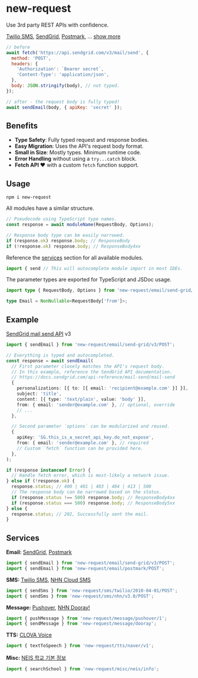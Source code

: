 [CLOVA Voice]: https://www.ncloud.com/product/aiService/clovaVoice
[NEIS 학교 기본 정보]: https://open.neis.go.kr/portal/data/service/selectServicePage.do?infId=OPEN17020190531110010104913&infSeq=2
[NHN Cloud SMS]: https://docs.nhncloud.com/ko/Notification/SMS/ko/Overview/
[NHN Dooray!]: https://dooray.com/
[Postmark]: https://postmarkapp.com/
[Pushover]: https://pushover.net/
[SendGrid]: https://sendgrid.com/
[Twilio SMS]: https://www.twilio.com/

# new-request

Use 3rd party REST APIs with confidence.

[Twilio SMS], [SendGrid], [Postmark], … [show more](#services)

```js
// before
await fetch('https://api.sendgrid.com/v3/mail/send', {
  method: 'POST',
  headers: {
    'Authorization': `Bearer secret`,
    'Content-Type': 'application/json',
  },
  body: JSON.stringify(body), // not typed.
});

// after - the request body is fully typed!
await sendEmail(body, { apiKey: 'secret' });
```

## Benefits

- **Type Safety**: Fully typed request and response bodies.
- **Easy Migration**: Uses the API's request body format.
- **Small in Size**: Mostly types. Minimum runtime code.
- **Error Handling** without using a `try...catch` block.
- **Fetch API ❤️** with a custom `fetch` function support.

## Usage

```shell
npm i new-request
```

All modules have a similar structure.

```ts
// Pseudocode using TypeScript type names.
const response = await moduleName(RequestBody, Options);

// Response body type can be easily narrowed.
if (response.ok) response.body; // ResponseBody
if (!response.ok) response.body; // ResponseBody4xx
```

Reference the [services](#services) section for all available modules.

```ts
import { send // This will autocomplete module import in most IDEs.
```

The parameter types are exported for TypeScript and JSDoc usage.

```ts
import type { RequestBody, Options } from 'new-request/email/send-grid/v3/POST';

type Email = NonNullable<RequestBody['from']>;
```

## Example

[SendGrid mail send API](https://www.twilio.com/docs/sendgrid/api-reference/mail-send/mail-send) v3

```ts
import { sendEmail } from 'new-request/email/send-grid/v3/POST';

// Everything is typed and autocompleted.
const response = await sendEmail(
  // First parameter closely matches the API's request body.
  // In this example, reference the SendGrid API documentation.
  // https://docs.sendgrid.com/api-reference/mail-send/mail-send
  {
    personalizations: [{ to: [{ email: 'recipient@example.com' }] }],
    subject: 'title',
    content: [{ type: 'text/plain', value: 'body' }],
    from: { email: 'sender@example.com' }, // optional, override
    // ...
  },

  // Second parameter `options` can be modularized and reused.
  {
    apiKey: 'SG.this_is_a_secret_api_key.do_not_expose',
    from: { email: 'sender@example.com' }, // required
    // Custom `fetch` function can be provided here.
  },
);

if (response instanceof Error) {
  // Handle fetch error, which is most-likely a network issue.
} else if (!response.ok) {
  response.status; // 400 | 401 | 403 | 404 | 413 | 500
  // The response body can be narrowed based on the status.
  if (response.status !== 500) response.body; // ResponseBody4xx
  if (response.status === 500) response.body; // ResponseBody5xx
} else {
  response.status; // 202, Successfully sent the mail.
}
```

## Services

**Email:** [SendGrid], [Postmark]

<!-- Resend's official Node.js SDK uses the Fetch API. -->

```js
import { sendEmail } from 'new-request/email/send-grid/v3/POST';
import { sendEmail } from 'new-request/email/postmark/POST';
```

**SMS:** [Twilio SMS], [NHN Cloud SMS]

```js
import { sendSms } from 'new-request/sms/twilio/2010-04-01/POST';
import { sendSms } from 'new-request/sms/nhn/v3.0/POST';
```

**Message:** [Pushover], [NHN Dooray!]

```js
import { pushMessage } from 'new-request/message/pushover/1';
import { sendMessage } from 'new-request/message/dooray';
```

**TTS:** [CLOVA Voice]

```js
import { textToSpeech } from 'new-request/tts/naver/v1';
```

**Misc:** [NEIS 학교 기본 정보]

```js
import { searchSchool } from 'new-request/misc/neis/info';
```
